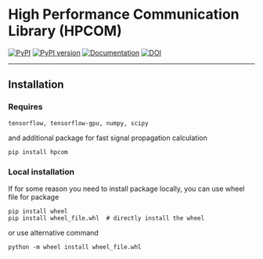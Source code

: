 # High Performance Communication Library (HPCOM)

[![PyPI](https://img.shields.io/pypi/v/hpcom.svg)](https://pypi.python.org/pypi/hpcom)
[![PyPI version](https://img.shields.io/pypi/pyversions/hpcom.svg)](https://pypi.python.org/pypi/hpcom)
[![Documentation](https://img.shields.io/badge/docs-latest-brightgreen.svg)](https://crossnox.github.io/hpcom)
[![DOI](https://zenodo.org/badge/564802755.svg)](https://zenodo.org/badge/latestdoi/564802755)



[//]: # (![Python package]&#40;https://github.com/CrossNox/m2r2/workflows/Python%20package/badge.svg&#41;)

--------------------------------------------------------------------------------

## Installation

### Requires
```
tensorflow, tensorflow-gpu, numpy, scipy
```
and additional package for fast signal propagation calculation
```
pip install hpcom
```

### Local installation

If for some reason you need to install package locally, you can use wheel file for package
```
pip install wheel
pip install wheel_file.whl  # directly install the wheel
```
or use alternative command
```
python -m wheel install wheel_file.whl
```